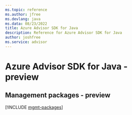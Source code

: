 ```yaml
---
ms.topic: reference
ms.author: jfree
ms.devlang: java
ms.data: 08/23/2022
title: Azure Advisor SDK for Java
description: Reference for Azure Advisor SDK for Java
author: joshfree
ms.service: advisor
---
```

# Azure Advisor SDK for Java - preview

## Management packages - preview
[!INCLUDE [mgmt-packages](advisor-mgmt-index.md)]